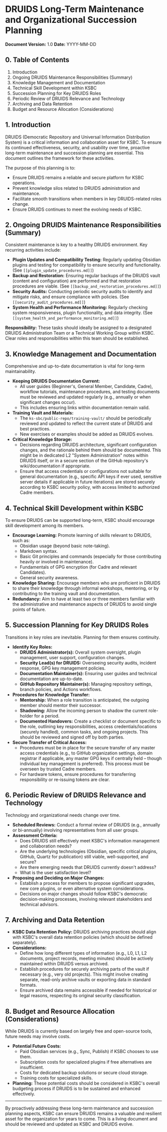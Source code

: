 # DRUIDS Long-Term Maintenance and Organizational Succession Planning

**Document Version:** 1.0
**Date:** YYYY-MM-DD

## 0. Table of Contents
1.  Introduction
2.  Ongoing DRUIDS Maintenance Responsibilities (Summary)
3.  Knowledge Management and Documentation
4.  Technical Skill Development within KSBC
5.  Succession Planning for Key DRUIDS Roles
6.  Periodic Review of DRUIDS Relevance and Technology
7.  Archiving and Data Retention
8.  Budget and Resource Allocation (Considerations)

## 1. Introduction

DRUIDS (Democratic Repository and Universal Information Distribution System) is a critical information and collaboration asset for KSBC. To ensure its continued effectiveness, security, and usability over time, proactive long-term maintenance and succession planning are essential. This document outlines the framework for these activities.

The purpose of this planning is to:
*   Ensure DRUIDS remains a reliable and secure platform for KSBC operations.
*   Prevent knowledge silos related to DRUIDS administration and maintenance.
*   Facilitate smooth transitions when members in key DRUIDS-related roles change.
*   Ensure DRUIDS continues to meet the evolving needs of KSBC.

## 2. Ongoing DRUIDS Maintenance Responsibilities (Summary)

Consistent maintenance is key to a healthy DRUIDS environment. Key recurring activities include:

*   **Plugin Updates and Compatibility Testing:** Regularly updating Obsidian plugins and testing for compatibility to ensure security and functionality. (See `[[plugin_update_procedures.md]]`)
*   **Backup and Restoration:** Ensuring regular backups of the DRUIDS vault (content and configuration) are performed and that restoration procedures are viable. (See `[[backup_and_restoration_procedures.md]]`)
*   **Security Audits:** Conducting periodic security audits to identify and mitigate risks, and ensure compliance with policies. (See `[[security_audit_procedures.md]]`)
*   **System Health and Performance Monitoring:** Regularly checking system responsiveness, plugin functionality, and data integrity. (See `[[system_health_and_performance_monitoring.md]]`)

**Responsibility:** These tasks should ideally be assigned to a designated DRUIDS Administration Team or a Technical Working Group within KSBC. Clear roles and responsibilities within this team should be established.

## 3. Knowledge Management and Documentation

Comprehensive and up-to-date documentation is vital for long-term maintainability.

*   **Keeping DRUIDS Documentation Current:**
    *   All user guides (Beginner's, General Member, Candidate, Cadre), workflow tutorials, maintenance procedures, and testing documents must be reviewed and updated regularly (e.g., annually or when significant changes occur).
    *   This includes ensuring links within documentation remain valid.
*   **Training Vault and Materials:**
    *   The `ks-sbc/public-repo/training-vault/` should be periodically reviewed and updated to reflect the current state of DRUIDS and best practices.
    *   New exercises or examples should be added as DRUIDS evolves.
*   **Critical Knowledge Storage:**
    *   Decisions regarding DRUIDS architecture, significant configuration changes, and the rationale behind them should be documented. This might be in dedicated L2 "System Administration" notes within DRUIDS itself, or in a secure section of the GitHub repository's wiki/documentation if appropriate.
    *   Ensure that access credentials or configurations not suitable for general documentation (e.g., specific API keys if ever used, sensitive server details if applicable in future iterations) are stored securely according to KSBC security policy, with access limited to authorized Cadre members.

## 4. Technical Skill Development within KSBC

To ensure DRUIDS can be supported long-term, KSBC should encourage skill development among its members.

*   **Encourage Learning:** Promote learning of skills relevant to DRUIDS, such as:
    *   Obsidian usage (beyond basic note-taking).
    *   Markdown syntax.
    *   Basic Git principles and commands (especially for those contributing heavily or involved in maintenance).
    *   Fundamentals of GPG encryption (for Cadre and relevant Candidates).
    *   General security awareness.
*   **Knowledge Sharing:** Encourage members who are proficient in DRUIDS to share their knowledge through informal workshops, mentoring, or by contributing to the training vault and documentation.
*   **Redundancy:** Aim to have at least two or three members familiar with the administrative and maintenance aspects of DRUIDS to avoid single points of failure.

## 5. Succession Planning for Key DRUIDS Roles

Transitions in key roles are inevitable. Planning for them ensures continuity.

*   **Identify Key Roles:**
    *   **DRUIDS Administrator(s):** Overall system oversight, plugin management, user support, configuration changes.
    *   **Security Lead(s) for DRUIDS:** Overseeing security audits, incident response, GPG key management policies.
    *   **Documentation Maintainer(s):** Ensuring user guides and technical documentation are up-to-date.
    *   **GitHub Repository Maintainer(s):** Managing repository settings, branch policies, and Actions workflows.
*   **Procedures for Knowledge Transfer:**
    *   **Mentorship:** When a role transition is anticipated, the outgoing member should mentor their successor.
    *   **Shadowing:** Allow the incoming person to shadow the current role-holder for a period.
    *   **Documented Handovers:** Create a checklist or document specific to the role, outlining key responsibilities, access credentials/locations (securely handled), common tasks, and ongoing projects. This should be reviewed and signed off by both parties.
*   **Secure Transfer of Critical Access:**
    *   Procedures must be in place for the secure transfer of any master access credentials (e.g., to GitHub organization settings, domain registrar if applicable, any master GPG keys if centrally held – though individual key management is preferred). This process must be overseen by trusted Cadre members.
    *   For hardware tokens, ensure procedures for transferring responsibility or re-issuing tokens are clear.

## 6. Periodic Review of DRUIDS Relevance and Technology

Technology and organizational needs change over time.

*   **Scheduled Reviews:** Conduct a formal review of DRUIDS (e.g., annually or bi-annually) involving representatives from all user groups.
*   **Assessment Criteria:**
    *   Does DRUIDS still effectively meet KSBC's information management and collaboration needs?
    *   Are the underlying technologies (Obsidian, specific critical plugins, GitHub, Quartz for publication) still viable, well-supported, and secure?
    *   Are there emerging needs that DRUIDS currently doesn't address?
    *   What is the user satisfaction level?
*   **Proposing and Deciding on Major Changes:**
    *   Establish a process for members to propose significant upgrades, new core plugins, or even alternative system considerations.
    *   Decisions on major changes should follow KSBC's democratic decision-making processes, involving relevant stakeholders and technical advisors.

## 7. Archiving and Data Retention

*   **KSBC Data Retention Policy:** DRUIDS archiving practices should align with KSBC's overall data retention policies (which should be defined separately).
*   **Considerations:**
    *   Define how long different types of information (e.g., L0, L1, L2 documents, project records, meeting minutes) should be actively maintained within DRUIDS versus archived.
    *   Establish procedures for securely archiving parts of the vault if necessary (e.g., very old projects). This might involve creating separate, read-only archive vaults or exporting data in standard formats.
    *   Ensure archived data remains accessible if needed for historical or legal reasons, respecting its original security classification.

## 8. Budget and Resource Allocation (Considerations)

While DRUIDS is currently based on largely free and open-source tools, future needs may involve costs.

*   **Potential Future Costs:**
    *   Paid Obsidian services (e.g., Sync, Publish) if KSBC chooses to use them.
    *   Subscription costs for specialized plugins if free alternatives are insufficient.
    *   Costs for dedicated backup solutions or secure cloud storage.
    *   Training costs for specialized skills.
*   **Planning:** These potential costs should be considered in KSBC's overall budgeting process if DRUIDS is to be sustained and enhanced effectively.

---

By proactively addressing these long-term maintenance and succession planning aspects, KSBC can ensure DRUIDS remains a valuable and resilient asset for the organization for years to come. This is a living document and should be reviewed and updated as KSBC and DRUIDS evolve.
